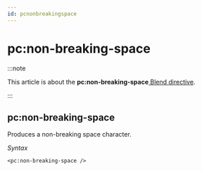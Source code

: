 ```yaml
---
id: pcnonbreakingspace
---
```


# pc:non-breaking-space




:::note

This article is about the **pc:non-breaking-space**[ Blend directive](/Repositories/Blend_directives).

:::

## **pc:non-breaking-space**

Produces a non-breaking space character.

*Syntax*

```
<pc:non-breaking-space />
```

 